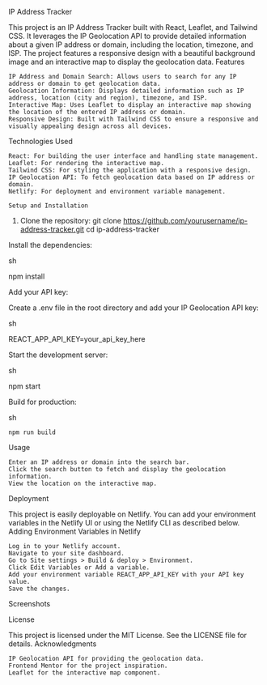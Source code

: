 IP Address Tracker

This project is an IP Address Tracker built with React, Leaflet, and Tailwind CSS. It leverages the IP Geolocation API to provide detailed information about a given IP address or domain, including the location, timezone, and ISP. The project features a responsive design with a beautiful background image and an interactive map to display the geolocation data.
Features

    IP Address and Domain Search: Allows users to search for any IP address or domain to get geolocation data.
    Geolocation Information: Displays detailed information such as IP address, location (city and region), timezone, and ISP.
    Interactive Map: Uses Leaflet to display an interactive map showing the location of the entered IP address or domain.
    Responsive Design: Built with Tailwind CSS to ensure a responsive and visually appealing design across all devices.

Technologies Used

    React: For building the user interface and handling state management.
    Leaflet: For rendering the interactive map.
    Tailwind CSS: For styling the application with a responsive design.
    IP Geolocation API: To fetch geolocation data based on IP address or domain.
    Netlify: For deployment and environment variable management.

    Setup and Installation

1.  Clone the repository:
    git clone https://github.com/yourusername/ip-address-tracker.git
    cd ip-address-tracker

Install the dependencies:

sh

npm install

Add your API key:

Create a .env file in the root directory and add your IP Geolocation API key:

sh

REACT_APP_API_KEY=your_api_key_here

Start the development server:

sh

npm start

Build for production:

sh

    npm run build

Usage

    Enter an IP address or domain into the search bar.
    Click the search button to fetch and display the geolocation information.
    View the location on the interactive map.

Deployment

This project is easily deployable on Netlify. You can add your environment variables in the Netlify UI or using the Netlify CLI as described below.
Adding Environment Variables in Netlify

    Log in to your Netlify account.
    Navigate to your site dashboard.
    Go to Site settings > Build & deploy > Environment.
    Click Edit Variables or Add a variable.
    Add your environment variable REACT_APP_API_KEY with your API key value.
    Save the changes.

Screenshots

License

This project is licensed under the MIT License. See the LICENSE file for details.
Acknowledgments

    IP Geolocation API for providing the geolocation data.
    Frontend Mentor for the project inspiration.
    Leaflet for the interactive map component.
